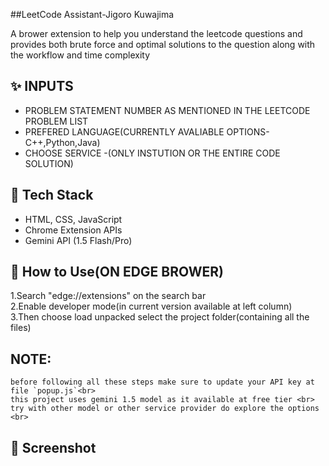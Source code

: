 ##LeetCode Assistant-Jigoro Kuwajima

A brower extension to help you understand the leetcode questions and provides both brute force and optimal solutions to the question 
along with the workflow and time complexity 

## ✨ INPUTS
- PROBLEM STATEMENT NUMBER AS MENTIONED IN THE LEETCODE PROBLEM LIST
- PREFERED LANGUAGE(CURRENTLY AVALIABLE OPTIONS-C++,Python,Java)
- CHOOSE SERVICE -(ONLY INSTUTION  OR THE ENTIRE CODE SOLUTION)

## 🧰 Tech Stack
- HTML, CSS, JavaScript
- Chrome Extension APIs
- Gemini API (1.5 Flash/Pro)

## 🔧 How to Use(ON EDGE BROWER)
1.Search "edge://extensions" on the search bar <br>
2.Enable developer mode(in current version available at left column)<br>
3.Then choose load unpacked select the project folder(containing all the files)<br>


## NOTE:
    before following all these steps make sure to update your API key at file `popup.js`<br>
    this project uses gemini 1.5 model as it available at free tier <br>
    try with other model or other service provider do explore the options <br>

## 📸 Screenshot

